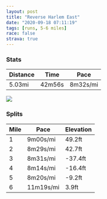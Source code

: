 ```yaml
---
layout: post
title: "Reverse Harlem East"
date: "2020-09-18 07:11:19"
tags: [runs, 5-6 miles]
race: false
strava: true
---
```


### Stats

| Distance | Time | Pace |
|----------|------|------|
|5.03mi|42m56s|8m32s/mi|

<img src='https://maps.googleapis.com/maps/api/staticmap?maptype=roadmap&path=enc:iv~wFrvhbME\@^\Vd@RX^RJDDD^FLpBn@PV_@fAEHMLS^I`@KJE\Yp@Y|AUd@WhAu@dBCVOn@INAJIX_@n@[pAi@zAGp@@DFLz@n@JRVX]rAq@lB_@p@Mj@@LDDHNJ@NJj@r@LBXCJJ?HNLf@\\f@f@\ZDr@`@XZ^XrAn@|@r@jAj@l@b@ZZdAj@FNf@Pf@\JB^XPXVVn@P~@h@NDRN~At@p@Vh@\`@ATLXd@r@n@~@jA`@Zn@t@]r@UXKV@|@@Bh@Pb@@PZNFh@Fd@C|@Jt@^vBvAlAf@VRZJb@X\\H?jBdBrAn@f@Px@f@hBvA`@Tb@P`@ZX`@FFjAn@X`@R`@Ln@Hp@CfAKj@MrA@p@LrALh@Lr@X|@j@t@xAhAVJ|@h@vAd@zB`Bz@tANb@t@t@XLNN~B`AdBXp@TR?t@N~@b@n@K^Af@Dh@f@n@lBZj@Rh@`@j@Z`@VVf@^d@RlBK`@Wj@Y`ACdALZHFFt@ZVVXLf@|@\p@Rf@Jd@j@dA\^x@j@lAXd@TZf@Vj@h@xAFp@?bACd@S`@e@lAId@K~ADf@HZJRb@j@^ZZ^^V|@\XT^R|Br@lAh@Zb@Zn@NtA?tAEl@]pAUdAEx@VLf@h@PHBFCJWZ]T|@Kt@DZANPCp@Ph@NTPLZLZQBID?@EAIEACLNNTd@\f@NJ\KDIPHT~@t@bAx@l@FBT@R[P?@HCVBDx@f@VCd@OD?`@l@D\LH?VDVEDPfAL@\Mh@A^Gd@SL?P\`@xBAHj@jA^R^Ah@FjA?p@^f@IH@`@Zb@LP\@JHJh@WHBDNh@VHLH\AHl@`An@b@|ABv@a@NM^E`@ZJx@XPNf@b@FDDT?lAPR^RLHL@R^ZRp@lAz@VV?RFN`@Rl@DJFRbA@RMX?JDLJHVDzAGv@JAHCAAFCCEFD`Am@|CBXEp@S~@Il@m@jA?FUr@KTKFALBFEV[p@Ur@DRE\IPWx@Sf@[j@CPE@]|@OfA[ZET@D?IDGRNRZ`@HLb@TX`@T@T\NX|@@`@?f@KXCCC\CN&key=AIzaSyC1MId7bFpkLXNAaYhBSTb8jLyiSqzbDtM&size=800x800&markers=color:yellow|label:S|40.79477,-73.9417&markers=color:green|label:F|40.755469999999974,-73.99562999999998'>

### Splits

| Mile | Pace | Elevation |
|------|------|-----------|
|1|9m00s/mi|49.2ft|
|2|8m29s/mi|42.7ft|
|3|8m31s/mi|-37.4ft|
|4|8m14s/mi|-16.4ft|
|5|8m20s/mi|-9.2ft|
|6|11m19s/mi|3.9ft|
